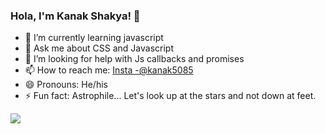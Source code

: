 ### Hola, I'm Kanak Shakya! 👋

- 🌱 I’m currently learning javascript
- 💬 Ask me about CSS and Javascript
- 🤔 I’m looking for help with Js callbacks and promises
- 📫 How to reach me: [Insta -@kanak5085](https://www.instagram.com/kanak5085/)
- 😄 Pronouns: He/his
- ⚡ Fun fact: Astrophile... Let's look up at the stars and not down at feet. 

<img src = "https://github-readme-stats.vercel.app/api?username=kanak-dev&&show_icons=true&title_color=d0efff&icon_color=bb2acf&text_color=daf7dc&bg_color=151515"/>
<!-- - 🔭 I’m currently working on 
- 👯 I’m looking to collaborate on ...
-->
